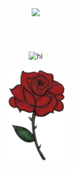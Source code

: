 <div align="center">
  <img src="https://media1.tenor.com/m/0-jPoQloNcMAAAAC/yumeko-jabami-%E8%9B%87%E5%96%B0.gif" width="800"/>
  </br>
  </br>
  </br>
  </br>
  </br>
  <img src="https://readme-typing-svg.demolab.com?font=Fira+Code&size=90&pause=500&color=c82a2a&center=true&random=false&height=150&lines=Hi!" alt="hi" />
  <br>
  <br>
  <img src="flower-2.png" width="115" alt="flower"/>
</div>
